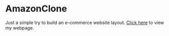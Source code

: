 # AmazonClone
Just a simple try to build an e-commerce website layout.
<a href="https://nancy64-bit.github.io/AmazonClone/">Click here</a> to view my webpage.
